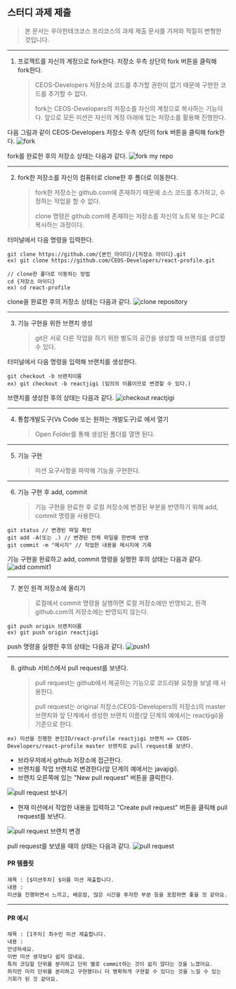 ## 스터디 과제 제출

> 본 문서는 우아한테크코스 프리코스의 과제 제출 문서를 가져와 적절히 변형한 것입니다.

---

1. 프로젝트를 자신의 계정으로 fork한다. 저장소 우측 상단의 fork 버튼을 클릭해 fork한다.
   > CEOS-Developers 저장소에 코드를 추가할 권한이 없기 때문에 구현한 코드를 추가할 수 없다.
   >
   > fork는 CEOS-Developers의 저장소를 자신의 계정으로 복사하는 기능이다. 앞으로 모든 미션은 자신의 계정 아래에 있는 저장소를 활용해 진행한다.

다음 그림과 같이 CEOS-Developers 저장소 우측 상단의 fork 버튼을 클릭해 fork한다.
![fork](./images/etc/fork.png)

fork를 완료한 후의 저장소 상태는 다음과 같다.
![fork my repo](./images/fork_my_repo.jpg)

---

2. fork한 저장소를 자신의 컴퓨터로 clone한 후 폴더로 이동한다.
   > fork한 저장소는 github.com에 존재하기 때문에 소스 코드를 추가하고, 수정하는 작업을 할 수 없다.
   >
   > clone 명령은 github.com에 존재하는 저장소를 자신의 노트북 또는 PC로 복사하는 과정이다.

터미널에서 다음 명령을 입력한다.

```
git clone https://github.com/{본인_아이디}/{저장소 아이디}.git
ex) git clone https://github.com/CEOS-Developers/react-profile.git
```

```
// clone한 폴더로 이동하는 방법
cd {저장소 아이디}
ex) cd react-profile
```

clone을 완료한 후의 저장소 상태는 다음과 같다.
![clone repository](./images/clone_repository.jpg)

---

3. 기능 구현을 위한 브랜치 생성
   > git은 서로 다른 작업을 하기 위한 별도의 공간을 생성할 때 브랜치를 생성할 수 있다.

터미널에서 다음 명령을 입력해 브랜치를 생성한다.

```
git checkout -b 브랜치이름
ex) git checkout -b reactjigi (임의의 이름이므로 변경할 수 있다.)
```

브랜치를 생성한 후의 상태는 다음과 같다.
![checkout reactjigi](./images/checkout_javajigi.jpg)

---

4. 통합개발도구(Vs Code 또는 원하는 개발도구)로 에서 열기
   > Open Folder를 통해 생성된 폴더를 열면 된다.

---

5. 기능 구현
   > 미션 요구사항을 파악해 기능을 구현한다.

---

6. 기능 구현 후 add, commit
   > 기능 구현을 완료한 후 로컬 저장소에 변경된 부분을 반영하기 위해 add, commit 명령을 사용한다.

```
git status // 변경된 파일 확인
git add -A(또는 .) // 변경된 전체 파일을 한번에 반영
git commit -m "메시지" // 작업한 내용을 메시지에 기록
```

기능 구현을 완료하고 add, commit 명령을 실행한 후의 상태는 다음과 같다.
![add commit1](./images/add_commit.jpg)

---

7. 본인 원격 저장소에 올리기
   > 로컬에서 commit 명령을 실행하면 로컬 저장소에만 반영되고, 원격 github.com의 저장소에는 반영되지 않는다.

```
git push origin 브랜치이름
ex) git push origin reactjigi
```

push 명령을 실행한 후의 상태는 다음과 같다.
![push1](./images/push.jpg)

---

8. github 서비스에서 pull request를 보낸다.
   > pull request는 github에서 제공하는 기능으로 코드리뷰 요청을 보낼 때 사용한다.
   >
   > pull request는 original 저장소(CEOS-Developers의 저장소)의 master 브랜치와 앞 단계에서 생성한 브랜치 이름(앞 단계의 예에서는 reactjigi)을 기준으로 한다.

```
ex) 미션을 진행한 본인ID/react-profile reactjigi 브랜치 => CEOS-Developers/react-profile master 브랜치로 pull request를 보낸다.
```

- 브라우저에서 github 저장소에 접근한다.
- 브랜치를 작업 브랜치로 변경한다(앞 단계의 예에서는 javajigi).
- 브랜치 오른쪽에 있는 "New pull request" 버튼을 클릭한다.

![pull request 보내기](./images/etc/pull_request_1.png)

- 현재 미션에서 작업한 내용을 입력하고 "Create pull request" 버튼을 클릭해 pull request를 보낸다.

![pull request 브랜치 변경](./images/etc/pull_request_2.png)

pull request를 보냈을 때의 상태는 다음과 같다.
![pull request](./images/pull_request.jpg)

#### PR 템플릿

```
제목 : [$미션주차] $이름 미션 제출합니다.
내용 :
미션을 진행하면서 느끼고, 배운점, 많은 시간을 투자한 부분 등을 포함하면 좋을 것 같아요.
```

---

#### PR 예시

```
제목 : [1주차] 최수민 미션 제출합니다.
내용 :
안녕하세요.
이번 미션 생각보다 쉽지 않네요.
특히 코딩할 단위를 분리하고 단위 별로 commit하는 것이 쉽지 않다는 것을 느꼈어요.
하지만 미리 단위를 분리하고 구현했더니 더 명확하게 구현할 수 있다는 것을 느낄 수 있는 기회가 된 것 같아요.
```
